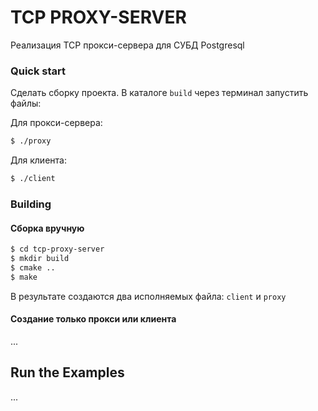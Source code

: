 
# TCP PROXY-SERVER

Реализация TCP прокси-сервера для СУБД Postgresql
### Quick start

Сделать сборку проекта. В каталоге `build` через терминал запустить файлы:

Для прокси-сервера:
```bash
$ ./proxy
```

Для клиента:

```bash
$ ./client
```
### Building

#### Сборка вручную

```bash
$ cd tcp-proxy-server
$ mkdir build
$ cmake ..
$ make
```

В результате создаются два исполняемых файла: `client` и `proxy`

#### Создание только прокси или клиента

...

## Run the Examples

...
